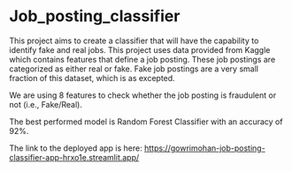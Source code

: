 # Job_posting_classifier

This project aims to create a classifier that will have the capability to identify fake and real jobs.
This project uses data provided from Kaggle which contains features that define a job posting. These job postings are categorized as either real or fake. Fake job postings are a very small fraction of this dataset, which is as excepted.


We are using 8 features to check whether the job posting is fraudulent or not (i.e., Fake/Real).

The best performed model is Random Forest Classifier with an accuracy of 92%.


The link to the deployed app is here:
            https://gowrimohan-job-posting-classifier-app-hrxo1e.streamlit.app/
